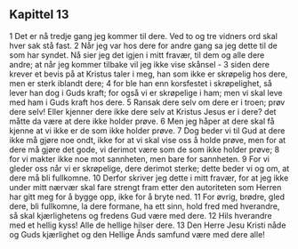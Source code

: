 ## Kapittel 13

1 Det er nå tredje gang jeg kommer til dere. Ved to og tre vidners ord skal hver sak stå fast.
2 Når jeg var hos dere for andre gang sa jeg dette til de som har syndet. Nå sier jeg det igjen i mitt fravær, til dem og alle dere andre; at når jeg kommer tilbake vil jeg ikke vise skånsel -
3 siden dere krever et bevis på at Kristus taler i meg, han som ikke er skrøpelig hos dere, men er sterk iblandt dere;
4 for ble han enn korsfestet i skrøpelighet, så lever han dog i Guds kraft; for også vi er skrøpelige i ham; men vi skal leve med ham i Guds kraft hos dere.
5 Ransak dere selv om dere er i troen; prøv dere selv! Eller kjenner dere ikke dere selv at Kristus Jesus er i dere? det måtte da være at dere ikke holder prøve.
6 Men jeg håper at dere skal få kjenne at vi ikke er de som ikke holder prøve.
7 Dog beder vi til Gud at dere ikke må gjøre noe ondt, ikke for at vi skal vise oss å holde prøve, men for at dere må gjøre det gode, vi derimot være som de som ikke holder prøve;
8 for vi makter ikke noe mot sannheten, men bare for sannheten.
9 For vi gleder oss når vi er skrøpelige, dere derimot sterke; dette beder vi og om, at dere må bli fullkomne.
10 Derfor skriver jeg dette i mitt fravær, for at jeg ikke under mitt nærvær skal fare strengt fram etter den autoriteten som Herren har gitt meg for å bygge opp, ikke for å bryte ned.
11 For øvrig, brødre, gled dere, bli fullkomne, la dere formane, ha ett sinn, hold fred med hverandre, så skal kjærlighetens og fredens Gud være med dere.
12 Hils hverandre med et hellig kyss! Alle de hellige hilser dere.
13 Den Herre Jesu Kristi nåde og Guds kjærlighet og den Hellige Ånds samfund være med dere alle!
